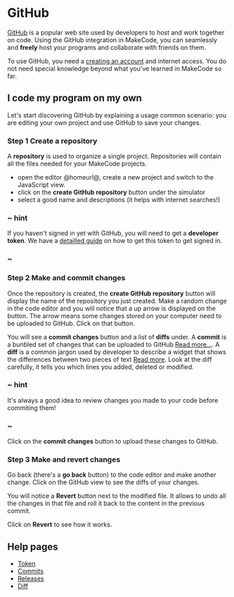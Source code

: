 # GitHub

[GitHub](https://github.com) is a popular web site used by developers to host and work together on code. Using the GitHub integration in MakeCode, you can seamlessly and **freely** host your programs and collaborate with friends on them.

To use GitHub, you need a [creating an account](https://github.com/) and internet access.
You do not need special knowledge beyond what you've learned in MakeCode so far.

## I code my program on my own

Let's start discovering GitHub by explaining a usage common scenario: you are editing your own project and use GitHub to save your changes.

### Step 1 Create a repository

A **repository** is used to organize a single project. Repositories will contain all the files needed for your MakeCode projects.

* open the editor @homeurl@, create a new project and switch to the JavaScript view.
* click on the **create GitHub repository** button under the simulator
* select a good name and descriptions (it helps with internet searches!)

### ~ hint

If you haven't signed in yet with GitHub, you will need to get a **developer token**. We have a [detailled guide](/github/token) on how to get this token to get signed in.

### ~

### Step 2 Make and commit changes

Once the repository is created, the **create GitHub repository** button will display
the name of the repository you just created. 
Make a random change in the code editor and you will notice that a up arrow is displayed
on the button. The arrow means some changes stored on your computer need to be uploaded to GitHub. Click on that button.

You will see a **commit changes** button and a list of **diffs** under. A **commit** is a bunbled set of changes that can be uploaded to GitHub [Read more...](/github/commit). A **diff** is a common jargon used by developer to describe a widget that shows the differences between two pieces of text [Read more](/diff). Look at the diff carefully, it tells you which lines you added, deleted or modified.

### ~ hint

It's always a good idea to review changes you made to your code before commiting them!

### ~

Click on the **commit changes** button to upload these changes to GitHub. 

### Step 3 Make and revert changes

Go back (there's a **go back** button) to the code editor and make another change. Click on the GitHub view to see the diffs of your changes.

You will notice a **Revert** button next to the modified file. It allows to undo all the changes in that file and roll it back to the content in the previous commit.

Click on **Revert** to see how it works.

## Help pages

* [Token](/github/token)
* [Commits](/github/commit)
* [Releases](/github/release)
* [Diff](/diff)
